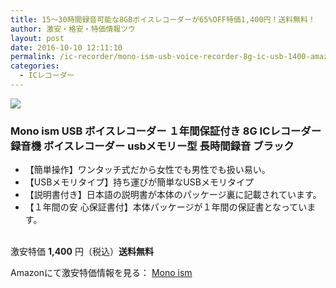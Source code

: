 ```yaml
---
title: 15～30時間録音可能な8GBボイスレコーダーが65%OFF特価1,400円！送料無料！
author: 激安・格安・特価情報ツウ
layout: post
date: 2016-10-10 12:11:10
permalink: /ic-recorder/mono-ism-usb-voice-recorder-8g-ic-usb-1400-amazon.html
categories:
  - ICレコーダー
---
```


<div class="img-bg2 img_L">
<a  href="https://www.amazon.co.jp/gp/product/B01IOPIP36/ref=as_li_qf_sp_asin_il?ie=UTF8&camp=247&creative=1211&creativeASIN=B01IOPIP36&linkCode=as2&tag=tokkajohotsu-22" target="_blank"><img border="0" src="//ws-fe.amazon-adsystem.com/widgets/q?_encoding=UTF8&ASIN=B01IOPIP36&Format=_SL250_&ID=AsinImage&MarketPlace=JP&ServiceVersion=20070822&WS=1&tag=tokkajohotsu-22" ></a><img src="//ir-jp.amazon-adsystem.com/e/ir?t=tokkajohotsu-22&l=as2&o=9&a=B01IOPIP36" width="1" height="1" border="0" alt="" style="border:none !important; margin:0px !important;" />
</div>

### Mono ism USB ボイスレコーダー １年間保証付き 8G ICレコーダー 録音機 ボイスレコーダー usbメモリー型 長時間録音 ブラック
<!--more-->

* 【簡単操作】ワンタッチ式だから女性でも男性でも扱い易い。
* 【USBメモリタイプ】持ち運びが簡単なUSBメモリタイプ
* 【説明書付き】日本語の説明書が本体のパッケージ裏に記載されています。
* 【１年間の安 心保証書付】本体パッケージが１年間の保証書となっています。

<br clear="all" />激安特価 <span class="tokka-price"><strong>1,400</strong></span> 円（税込）**送料無料**

Amazonにて激安特価情報を見る： <span class="fs150p"><a href="https://www.amazon.co.jp/gp/product/B01IOPIP36/ref=as_li_qf_sp_asin_il?ie=UTF8&camp=247&creative=1211&creativeASIN=B01IOPIP36&linkCode=as2&tag=tokkajohotsu-22" target="_blank">Mono ism</a></span>
